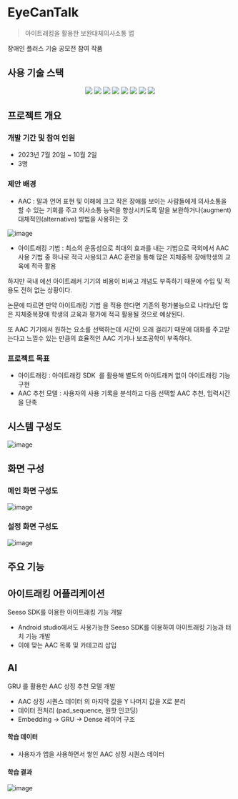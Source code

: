 # EyeCanTalk
> 아이트래킹을 활용한 보완대체의사소통 앱

장애인 플러스 기술 공모전 참여 작품

## 사용 기술 스택

<div align=center>
   <img src="https://img.shields.io/badge/androidstudio-3DDC84?style=for-the-badge&logo=androidstudio&logoColor=white">
   <img src="https://img.shields.io/badge/java-007396?style=for-the-badge&logo=java&logoColor=white">
   <img src="https://img.shields.io/badge/python-3776AB?style=for-the-badge&logo=python&logoColor=white">
   <img src="https://img.shields.io/badge/jupyter-F37626?style=for-the-badge&logo=jupyter&logoColor=white">
   <img src="https://img.shields.io/badge/github-181717?style=for-the-badge&logo=github&logoColor=white">
   <img src="https://img.shields.io/badge/amazonaws-232F3E?style=for-the-badge&logo=amazonaws&logoColor=white">
   <img src="https://img.shields.io/badge/tensorflow-FF6F00?style=for-the-badge&logo=tensorflow&logoColor=white">
   <img src="https://img.shields.io/badge/flask-000000?style=for-the-badge&logo=flask&logoColor=white">
 
</div>

## 프로젝트 개요

###  개발 기간 및 참여 인원

 - 2023년 7월 20일 ~ 10월 2일
 - 3명

### 제안 배경

- AAC : 말과 언어 표현 및 이해에 크고 작은 장애를 보이는 사람들에게 의사소통을 할 수 있는 기회를 주고 의사소통 능력을 향상시키도록 말을 보완하거나(augment) 대체적인(alternative) 방법을 사용하는 것

![image](https://github.com/LifeLikeMine/EyeCanTalk/assets/84857521/1fbb8e50-25cd-46da-bc14-43b4f127a8f5)

- 아이트래킹 기법 : 최소의 운동성으로 최대의 효과를 내는 기법으로 국외에서 AAC 사용 기법 중 하나로 적극 사용되고 AAC 훈련을 통해 많은 지체중복 장애학생의 교육에 적극 활용

하지만 국내 에선 아이트래커 기기의 비용이 비싸고 개념도 부족하기 때문에 수입 및 적용도 전혀 없는 상황이다. 

논문에 따르면 만약 아이트래킹 기법 을 적용 한다면 기존의 평가불능으로 나타났던 많은 지체중복장애 학생의 교육과 평가에 적극 활용될 것으로 예상된다.

또 AAC 기기에서 원하는 요소를 선택하는데 시간이 오래 걸리기 때문에 대화를 주고받는다고 느낄수 있는 만큼의 효율적인 AAC 기기나 보조공학이 부족하다. 

### 프로젝트 목표

- 아이트래킹 : 아이트래킹 SDK  를 활용해 별도의 아이트래커 없이 아이트래킹 기능 구현
- AAC 추천 모델 : 사용자의 사용 기록을 분석하고 다음 선택할 AAC 추천, 입력시간을 단축

## 시스템 구성도
![image](https://github.com/LifeLikeMine/EyeCanTalk/assets/84857521/43b58e75-df66-4ece-be3e-cac5100fbe3d)

## 화면 구성

### 메인 화면 구성도
![image](https://github.com/LifeLikeMine/EyeCanTalk/assets/114338420/bd13fba3-5ebe-4a5f-b2b2-83b1fcb90f18)

### 설정 화면 구성도
![image](https://github.com/LifeLikeMine/EyeCanTalk/assets/114338420/d08a94c3-3f20-4c49-b831-4a6583311b92)


## 주요 기능

## 아이트래킹 어플리케이션

Seeso SDK를 이용한 아이트래킹 기능 개발

- Android studio에서도 사용가능한 Seeso SDK를 이용하여 아이트래킹 기능과 터치 기능 개발
- 이에 맞는 AAC 목록 및 카테고리 삽입

## AI

GRU 를 활용한  AAC 상징 추천 모델 개발

- AAC 상징 시퀀스 데이터 의 마지막 값을 Y 나머지 값을 X로 분리
- 데이터 전처리 (pad_sequence, 원핫 인코딩)
- Embedding -> GRU -> Dense 레이어 구조

#### 학습 데이터

- 사용자가 앱을 사용하면서 쌓인 AAC 상징 시퀀스 데이터

#### 학습 결과

![image](https://github.com/LifeLikeMine/EyeCanTalk/assets/84857521/a10f5ee1-8443-4f13-b6d1-47436624450e)

